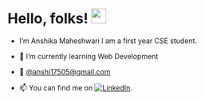 # Hello, folks! <img src="https://raw.githubusercontent.com/MartinHeinz/MartinHeinz/master/wave.gif" width="30px">
-  I’m Anshika Maheshwari
   I am a first year CSE student.
- 🌱 I’m currently learning Web Development
 - 💌 [@anshi17505@gmail.com](mailto:anshi17505@gmail.com)
- 📫 You can find me on [![LinkedIn][2.2]][2].
    
    [ 2.2]: https://raw.githubusercontent.com/MartinHeinz/MartinHeinz/master/linkedin-3-16.png (LinkedIn icon without padding)
    [2]: https://www.linkedin.com/in/maheshwarianshika/
<!---
anshi20/anshi20 is a ✨ special ✨ repository because its `README.md` (this file) appears on your GitHub profile.
You can click the Preview link to take a look at your changes.
--->






